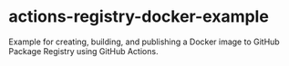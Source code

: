 # actions-registry-docker-example
Example for creating, building, and publishing a Docker image to GitHub Package Registry using GitHub Actions.
